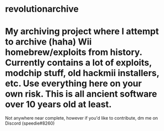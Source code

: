# revolutionarchive

My archiving project where I attempt to archive (haha) Wii homebrew/exploits from history.
Currently contains a lot of exploits, modchip stuff, old hackmii installers, etc.
Use everything here on your own risk. This is all ancient software over 10 years old at least.
===================================================================================
Not anywhere near complete, however if you'd like to contribute, dm me on Discord (speedie#8260)
